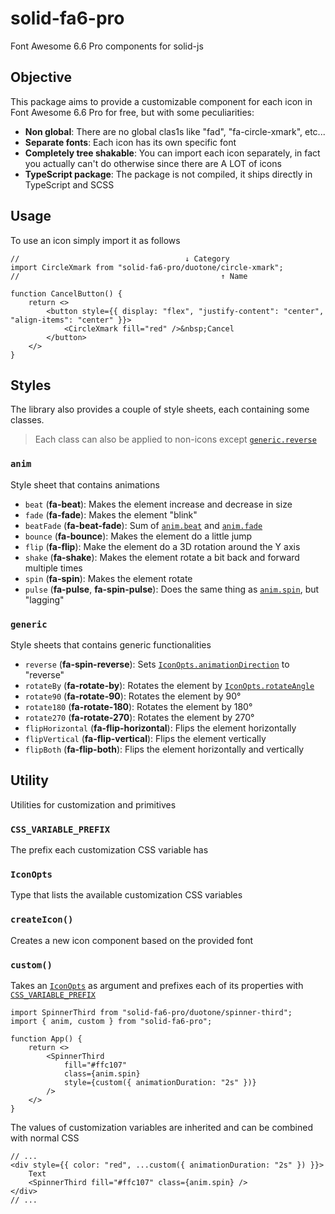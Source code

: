 
# solid-fa6-pro
Font Awesome 6.6 Pro components for solid-js

## Objective
This package aims to provide a customizable component for each icon in Font Awesome 6.6 Pro for free, but with some peculiarities:
- **Non global**: There are no global clas1s like "fad", "fa-circle-xmark", etc...
- **Separate fonts**: Each icon has its own specific font
- **Completely tree shakable**: You can import each icon separately, in fact you actually can't do otherwise since there are A LOT of icons
- **TypeScript package**: The package is not compiled, it ships directly in TypeScript and SCSS

## Usage
To use an icon simply import it as follows
```tsx
//                                     ↓ Category
import CircleXmark from "solid-fa6-pro/duotone/circle-xmark";
//                                             ↑ Name

function CancelButton() {
    return <>
        <button style={{ display: "flex", "justify-content": "center", "align-items": "center" }}>
            <CircleXmark fill="red" />&nbsp;Cancel
        </button>
    </>
}
```

## Styles
The library also provides a couple of style sheets, each containing some classes.
> Each class can also be applied to non-icons except [`generic.reverse`](#generic-reverse)

### `anim`
Style sheet that contains animations
- <span id="anim-beat">`beat`</span> (**fa-beat**): Makes the element increase and decrease in size
- <span id="anim-fade">`fade`</span> (**fa-fade**): Makes the element "blink"
- `beatFade` (**fa-beat-fade**): Sum of [`anim.beat`](#anim-beat) and [`anim.fade`](#anim-fade)
- `bounce` (**fa-bounce**): Makes the element do a little jump
- `flip` (**fa-flip**): Make the element do a 3D rotation around the Y axis
- `shake` (**fa-shake**): Makes the element rotate a bit back and forward multiple times
- <span id="anim-spin">`spin`</span> (**fa-spin**): Makes the element rotate
- `pulse` (**fa-pulse**, **fa-spin-pulse**): Does the same thing as [`anim.spin`](#anim-spin), but "lagging"

### `generic`
Style sheets that contains generic functionalities
- <span id="generic-reverse">`reverse`</span> (**fa-spin-reverse**): Sets [`IconOpts.animationDirection`](#iconopts) to "reverse"
- `rotateBy` (**fa-rotate-by**): Rotates the element by [`IconOpts.rotateAngle`](#iconopts)
- `rotate90` (**fa-rotate-90**): Rotates the element by 90°
- `rotate180` (**fa-rotate-180**): Rotates the element by 180°
- `rotate270` (**fa-rotate-270**): Rotates the element by 270°
- `flipHorizontal` (**fa-flip-horizontal**): Flips the element horizontally
- `flipVertical` (**fa-flip-vertical**): Flips the element vertically
- `flipBoth` (**fa-flip-both**): Flips the element horizontally and vertically

## Utility
Utilities for customization and primitives

### <span id="prefix">`CSS_VARIABLE_PREFIX`</span>
The prefix each customization CSS variable has

### <span id="iconopts">`IconOpts`</span>
Type that lists the available customization CSS variables

### `createIcon()`
Creates a new icon component based on the provided font

### `custom()`
Takes an [`IconOpts`](#iconopts) as argument and prefixes each of its properties with [`CSS_VARIABLE_PREFIX`](#prefix)
```tsx
import SpinnerThird from "solid-fa6-pro/duotone/spinner-third";
import { anim, custom } from "solid-fa6-pro";

function App() {
    return <>
        <SpinnerThird
            fill="#ffc107"
            class={anim.spin}
            style={custom({ animationDuration: "2s" })}
        />
    </>
}
```
The values of customization variables are inherited and can be combined with normal CSS
```tsx
// ...
<div style={{ color: "red", ...custom({ animationDuration: "2s" }) }}>
    Text
    <SpinnerThird fill="#ffc107" class={anim.spin} />
</div>
// ...
```